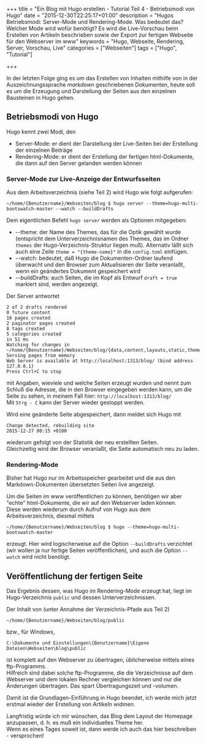 +++
title 		= "Ein Blog mit Hugo erstellen - Tutorial Teil 4 - Betriebsmodi von Hugo"
date 		= "2015-12-30T22:25:17+01:00"
description = "Hugos Betriebsmodi: Server-Mode und Rendering-Mode. Was bedeutet das? Welcher Mode wird wofür benötigt? Es wird die Live-Vorschau beim Erstellen von Artikeln beschrieben sowie der Export zur fertigen Webseite für den Webserver im www"
keywords      = "Hugo, Webseite, Rendering, Server, Vorschau, Live"
categories 	= ["Webseiten"]
tags 		= ["Hugo", "Tutorial"]

+++

In der letzten Folge ging es um das Erstellen von Inhalten mithilfe von in der Auszeichnungssprache _markdown_ geschriebenen Dokumenten, heute soll es um die Erzeugung und Darstellung der Seiten aus den einzelnen Bausteinen in Hugo gehen.

## Betriebsmodi von Hugo
Hugo kennt zwei Modi, den

- Server-Mode: er dient der Darstellung der Live-Seiten bei der Erstellung der einzelnen Beiträge
- Rendering-Mode: er dient der Erstellung der fertigen html-Dokumente, die dann auf den Server gelanden werden können
<!--more-->

### Server-Mode zur Live-Anzeige der Entwurfsseiten
Aus dem Arbeitsverzeichnis (siehe Teil 2) wird Hugo wie folgt aufgerufen:

    ~/home/{Benutzername}/Webseiten/blog $ hugo server --theme=hugo-multi-bootswatch-master --watch --buildDrafts

Dem eigentlichen Befehl `hugo server` werden als Optionen mitgegeben:

- --theme: der Name des Themes, das für die Optik gewählt wurde (entspricht dem Unterverzeichnisnamen des Themes, das im Ordner `themes` der Hugo-Verzeichnis-Struktur liegen muß). Alternativ läßt sich auch eine Zeile `theme = "{theme-name}"` in die `config.toml` einfügen.    
- --watch: bedeutet, daß Hugo die Dokumenten-Ordner laufend überwacht und den Browser zum Aktualisieren der Seite veranlaßt, wenn ein geändertes Dokument gespeichert wird
- --buildDrafts: auch Seiten, die im Kopf als Entwurf `draft = true` markiert sind, werden angezeigt.

Der Server antwortet
```
2 of 2 drafts rendered
0 future content
16 pages created
2 paginator pages created
8 tags created
5 categories created
in 51 ms
Watching for changes in ~/home/{Benutzername}/Webseiten/blog/{data,content,layouts,static,themes}
Serving pages from memory
Web Server is available at http://localhost:1313/blog/ (bind address 127.0.0.1)
Press Ctrl+C to stop
```
mit Angaben, wieviele und welche Seiten erzeugt wurden und nennt zum Schluß die Adresse, die in den Browser eingegeben werden kann, um die Seite zu sehen, in meinem Fall hier: `http://localhost:1313/blog/`    
Mit `Strg - C` kann der Server wieder gestoppt werden.

Wird eine geänderte Seite abgespeichert, dann meldet sich Hugo mit
```
Change detected, rebuilding site
2015-12-27 00:15 +0100
```
wiederum gefolgt von der Statistik der neu erstellten Seiten.    
Gleichzeitig wird der Browser veranlaßt, die Seite automatisch neu zu laden.

### Rendering-Mode
Bisher hat Hugo nur im Arbeitsspeicher gearbeitet und die aus den Markdown-Dokumenten übersetzten Seiten live angezeigt.

Um die Seiten im www veröffentlichen zu können, benötigen wir aber "echte" html-Dokumente, die wir auf den Webserver laden können.    
Diese werden wiederum durch Aufruf von Hugo aus dem Arbeitsverzeichnis, diesmal mittels
```
~/home/{Benutzername}/Webseiten/blog $ hugo --theme=hugo-multi-bootswatch-master
```
erzeugt.
Hier wird logischerweise auf die Option `--buildDrafts` verzichtet (wir wollen ja nur fertige Seiten veröffentlichen), und auch die Option `--watch` wird nicht benötigt.

## Veröffentlichung der fertigen Seite
Das Ergebnis dessen, was Hugo im Rendering-Mode erzeugt hat, liegt im Hugo-Verzeichnis `public` und dessen Unterverzeichnissen.

Der Inhalt von (unter Annahme der Verzeichnis-Pfade aus Teil 2) 

    ~/home/{Benutzername}/Webseiten/blog/public
    
bzw., für Windows,

    C:\Dokumente und Einstellungen\{Benutzername}\Eigene Dateien\Webseiten\blog\public
    
ist komplett auf den Webserver zu übertragen, üblicherweise mittels eines ftp-Programms.    
Hilfreich sind dabei solche ftp-Programme, die die Verzeichnisse auf dem Webserver und dem lokalen Rechner vergleichen können und nur die Änderungen übertragen. Das spart Übertragungszeit und -volumen.

Damit ist die Grundlagen-Einführung in Hugo beendet, ich werde mich jetzt erstmal wieder der Erstellung von Artikeln widmen. 
   
Langfristig würde ich mir wünschen, das Blog dem Layout der Homepage anzupassen, d. h. es muß ein individuelles Theme her.    
Wenn es eines Tages soweit ist, dann werde ich auch das hier beschreiben - versprochen!
